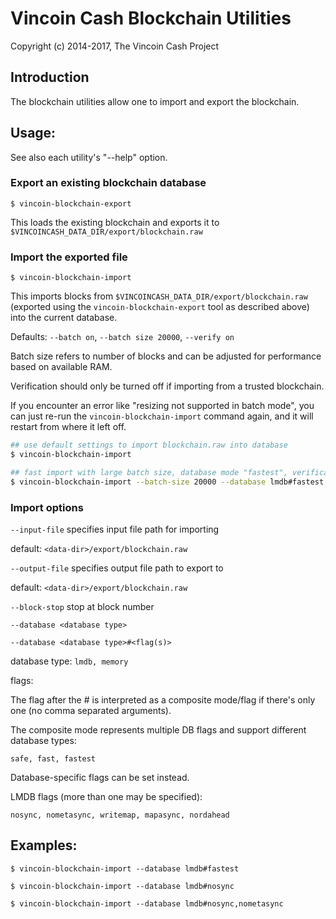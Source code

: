 # Vincoin Cash Blockchain Utilities

Copyright (c) 2014-2017, The Vincoin Cash Project

## Introduction

The blockchain utilities allow one to import and export the blockchain.

## Usage:

See also each utility's "--help" option.

### Export an existing blockchain database

`$ vincoin-blockchain-export`

This loads the existing blockchain and exports it to `$VINCOINCASH_DATA_DIR/export/blockchain.raw`

### Import the exported file

`$ vincoin-blockchain-import`

This imports blocks from `$VINCOINCASH_DATA_DIR/export/blockchain.raw` (exported using the
`vincoin-blockchain-export` tool as described above) into the current database.

Defaults: `--batch on`, `--batch size 20000`, `--verify on`

Batch size refers to number of blocks and can be adjusted for performance based on available RAM.

Verification should only be turned off if importing from a trusted blockchain.

If you encounter an error like "resizing not supported in batch mode", you can just re-run
the `vincoin-blockchain-import` command again, and it will restart from where it left off.

```bash
## use default settings to import blockchain.raw into database
$ vincoin-blockchain-import

## fast import with large batch size, database mode "fastest", verification off
$ vincoin-blockchain-import --batch-size 20000 --database lmdb#fastest --verify off

```

### Import options

`--input-file`
specifies input file path for importing

default: `<data-dir>/export/blockchain.raw`

`--output-file`
specifies output file path to export to

default: `<data-dir>/export/blockchain.raw`

`--block-stop`
stop at block number

`--database <database type>`

`--database <database type>#<flag(s)>`

database type: `lmdb, memory`

flags:

The flag after the # is interpreted as a composite mode/flag if there's only
one (no comma separated arguments).

The composite mode represents multiple DB flags and support different database types:

`safe, fast, fastest`

Database-specific flags can be set instead.

LMDB flags (more than one may be specified):

`nosync, nometasync, writemap, mapasync, nordahead`

## Examples:

```
$ vincoin-blockchain-import --database lmdb#fastest

$ vincoin-blockchain-import --database lmdb#nosync

$ vincoin-blockchain-import --database lmdb#nosync,nometasync
```
